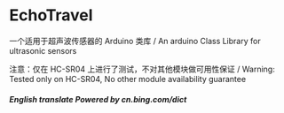 # EchoTravel
一个适用于超声波传感器的 Arduino 类库 / An arduino Class Library for ultrasonic sensors

注意：仅在 HC-SR04 上进行了测试，不对其他模块做可用性保证 / Warning: Tested only on HC-SR04, No other module availability guarantee

##### English translate Powered by cn.bing.com/dict
